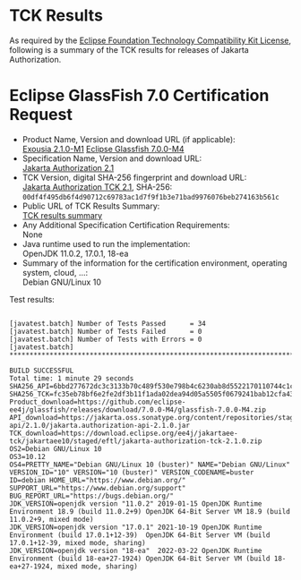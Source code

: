 TCK Results
===========

As required by the
[Eclipse Foundation Technology Compatibility Kit License](https://www.eclipse.org/legal/tck.php),
following is a summary of the TCK results for releases of Jakarta Authorization.

# Eclipse GlassFish 7.0 Certification Request

- Product Name, Version and download URL (if applicable): <br/>
  [Exousia 2.1.0-M1](https://github.com/eclipse-ee4j/exousia/releases/download/2.1.0-M1-RELEASE/exousia-2.1.0-M1.jar)
  [Eclipse Glassfish 7.0.0-M4](https://github.com/eclipse-ee4j/glassfish/releases/download/7.0.0-M4/glassfish-7.0.0-M4.zip)
- Specification Name, Version and download URL: <br/>
  [Jakarta Authorization 2.1](https://jakarta.ee/specifications/authorization/2.1/)
- TCK Version, digital SHA-256 fingerprint and download URL: <br/>
  [Jakarta Authorization TCK 2.1](https://download.eclipse.org/ee4j/jakartaee-tck/jakartaee10/staged/eftl/jakarta-authorization-tck-2.1.0.zip), SHA-256: `00df4f495db6f4d90712c69783ac1d7f9f1b3e71bad9976076beb274163b561c`
- Public URL of TCK Results Summary: <br/>
  [TCK results summary](TCK-Results.html)
- Any Additional Specification Certification Requirements: <br/>
  None
- Java runtime used to run the implementation: <br/>
  OpenJDK 11.0.2, 17.0.1, 18-ea
- Summary of the information for the certification environment, operating system, cloud, ...: <br/>
  Debian GNU/Linux 10


Test results:

```

[javatest.batch] Number of Tests Passed      = 34
[javatest.batch] Number of Tests Failed      = 0
[javatest.batch] Number of Tests with Errors = 0
[javatest.batch] ********************************************************************************

BUILD SUCCESSFUL
Total time: 1 minute 29 seconds
SHA256_API=6bbd277672dc3c3133b70c489f530e798b4c6230ab8d5522170110744c1c8dd0
SHA256_TCK=fc35eb78bf6e2fe2df3b11f1ada02dea94d05a5505f0679241bab12cfa43d976
Product_download=https://github.com/eclipse-ee4j/glassfish/releases/download/7.0.0-M4/glassfish-7.0.0-M4.zip
API_download=https://jakarta.oss.sonatype.org/content/repositories/staging/jakarta/authorization/jakarta.authorization-api/2.1.0/jakarta.authorization-api-2.1.0.jar
TCK_download=https://download.eclipse.org/ee4j/jakartaee-tck/jakartaee10/staged/eftl/jakarta-authorization-tck-2.1.0.zip
OS2=Debian GNU/Linux 10
OS3=10.12
OS4=PRETTY_NAME="Debian GNU/Linux 10 (buster)" NAME="Debian GNU/Linux" VERSION_ID="10" VERSION="10 (buster)" VERSION_CODENAME=buster ID=debian HOME_URL="https://www.debian.org/" SUPPORT_URL="https://www.debian.org/support" BUG_REPORT_URL="https://bugs.debian.org/"
JDK_VERSION=openjdk version "11.0.2" 2019-01-15 OpenJDK Runtime Environment 18.9 (build 11.0.2+9) OpenJDK 64-Bit Server VM 18.9 (build 11.0.2+9, mixed mode)
JDK_VERSION=openjdk version "17.0.1" 2021-10-19 OpenJDK Runtime Environment (build 17.0.1+12-39)  OpenJDK 64-Bit Server VM (build 17.0.1+12-39, mixed mode, sharing)
JDK_VERSION=openjdk version "18-ea"  2022-03-22 OpenJDK Runtime Environment (build 18-ea+27-1924) OpenJDK 64-Bit Server VM (build 18-ea+27-1924, mixed mode, sharing)
```
